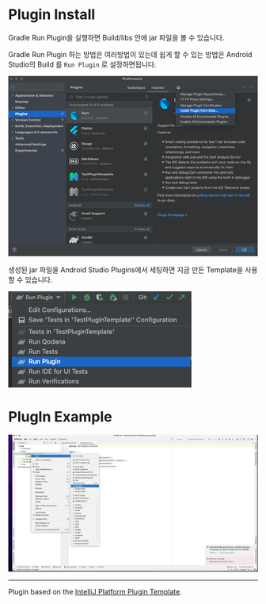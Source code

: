 <!-- Plugin description -->
# Plugin Install

Gradle Run Plugin을 실행하면 Build/libs 안에 jar 파일을 볼 수 있습니다.

Gradle Run Plugin 하는 방법은 여러방법이 있는데 쉽게 할 수 있는 방법은 Android Studio의 Build 를 `Run Plugin` 로 설정하면됩니다. 

![스크린샷 2022-10-12 오전 12.37.28.png](./doc/res/1_1.png)

생성된 jar 파일을 Android Studio Plugins에서 세팅하면 지금 만든 Template을 사용할 수 있습니다.

![스크린샷 2022-10-12 오전 12.34.02.png](./doc/res/1_2.png)

# PlugIn Example
![mvvm recyclerview template.gif](./doc/res/mvvm_recyclerview_template.gif)

<!-- Plugin description end -->

---
Plugin based on the [IntelliJ Platform Plugin Template][template].

[template]: https://github.com/JetBrains/intellij-platform-plugin-template